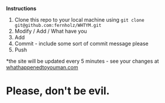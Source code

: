 
__Instructions__

1. Clone this repo to your local machine using `git clone git@github.com:fernholz/WHTYM.git`
2. Modify / Add / What have you
3. Add 
4. Commit - include some sort of commit message please
5. Push 

*the site will be updated every 5 minutes - see your changes at [whathappenedtoyouman.com](http://whathappendedtoyouman.com)

Please, don't be evil.
======================